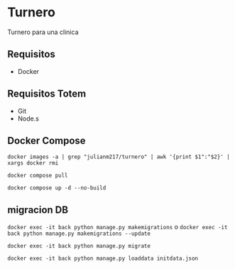 # Turnero

Turnero para una clinica

## Requisitos

- Docker

## Requisitos Totem

- Git
- Node.s

## Docker Compose

``` docker images -a | grep "julianm217/turnero" | awk '{print $1":"$2}' | xargs docker rmi ```

``` docker compose pull ```

``` docker compose up -d --no-build ```

## migracion DB

```docker exec -it back python manage.py makemigrations``` o ```docker exec -it back python manage.py makemigrations --update```

```docker exec -it back python manage.py migrate```

```docker exec -it back python manage.py loaddata initdata.json```
